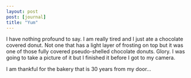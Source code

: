 ```yaml
---
layout: post
post: [journal]
title: "Yum"
---
```


I have nothing profound to say. I am really tired and I just ate a chocolate covered donut. Not one that has a light layer of frosting on top but it was one of those fully covered pseudo-shelled chocolate donuts. Glory. I was going to take a picture of it but I finished it before I got to my camera.

I am thankful for the bakery that is 30 years from my door...